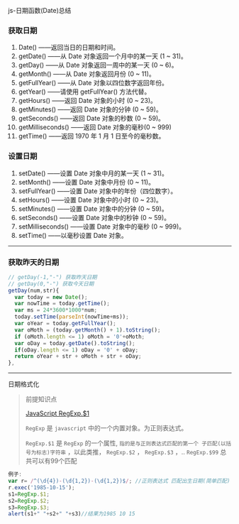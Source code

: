 js-日期函数(Date)总结

### 获取日期

1. Date()
	——返回当日的日期和时间。
2. getDate()
	——从 Date 对象返回一个月中的某一天 (1 ~ 31)。
3. getDay()
	——从 Date 对象返回一周中的某一天 (0 ~ 6)。
4. getMonth()
	——从 Date 对象返回月份 (0 ~ 11)。
5. getFullYear()
	——从 Date 对象以四位数字返回年份。
6. getYear()
	——请使用 getFullYear() 方法代替。
7. getHours()
	——返回 Date 对象的小时 (0 ~ 23)。
8. getMinutes()
	——返回 Date 对象的分钟 (0 ~ 59)。
9. getSeconds()
	——返回 Date 对象的秒数 (0 ~ 59)。
10. getMilliseconds()
	——返回 Date 对象的毫秒(0 ~ 999)
11. getTime()
	——返回 1970 年 1 月 1 日至今的毫秒数。

### 设置日期

1. setDate()
	——设置 Date 对象中月的某一天 (1 ~ 31)。
2. setMonth()
	——设置 Date 对象中月份 (0 ~ 11)。
3. setFullYear()
	——设置 Date 对象中的年份（四位数字）。
4. setHours()
	——设置 Date 对象中的小时 (0 ~ 23)。
5. setMinutes()
	——设置 Date 对象中的分钟 (0 ~ 59)。
6. setSeconds()
	——设置 Date 对象中的秒钟 (0 ~ 59)。
7. setMilliseconds()
	——设置 Date 对象中的毫秒 (0 ~ 999)。
8. setTime()
	——以毫秒设置 Date 对象。

---

### 获取昨天的日期

```js
// getDay(-1,"-") 获取昨天日期
// getDay(0,"-") 获取今天日期
getDay(num,str){
  var today = new Date();
  var nowTime = today.getTime();
  var ms = 24*3600*1000*num;
  today.setTime(parseInt(nowTime+ms));
  var oYear = today.getFullYear();
  var oMoth = (today.getMonth() + 1).toString();
  if (oMoth.length <= 1) oMoth = '0'+oMoth;
  var oDay = today.getDate().toString();
  if(oDay.length <= 1) oDay = '0' + oDay;
  return oYear + str + oMoth + str + oDay;
},
```

---

日期格式化

> 前提知识点
>
>  [JavaScript RegExp.$1](https://www.cnblogs.com/baby-zhude/p/4126474.html)
>
> `RegExp`  是 `javascript` 中的一个内置对象。为正则表达式。
>
> `RegExp.$1` 是 `RegExp` 的一个属性,  `指的是与正则表达式匹配的第一个 子匹配(以括号为标志)字符串` ，以此类推， `RegExp.$2` ， `RegExp.$3` ，.. `RegExp.$99` 总共可以有99个匹配

```js
例子:
var r= /^(\d{4})-(\d{1,2})-(\d{1,2})$/; //正则表达式 匹配出生日期(简单匹配)
r.exec('1985-10-15');
s1=RegExp.$1;
s2=RegExp.$2;
s3=RegExp.$3;
alert(s1+" "+s2+" "+s3)//结果为1985 10 15
```









